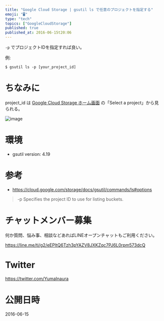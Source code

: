 ```yaml
---
title: "Google Cloud Storage | gsutil ls で任意のプロジェクトを指定する"
emoji: "🖥"
type: "tech"
topics: ["GoogleCloudStorage"]
published: true
published_at: 2016-06-15t20:06
---
```


`-p` でプロジェクトIDを指定すれば良い。

例:

```
$ gsutil ls -p [your_project_id]
````

# ちなみに

project_id は [Google Cloud Storage ホーム画面](https://console.cloud.google.com/home/) の「Select a project」から見られる。

![image](https://qiita-image-store.s3.amazonaws.com/0/89618/87b3ae7e-ab19-f0b3-a81f-41ffaac69c6a.png)

# 環境

- gsutil version: 4.19


# 参考

- https://cloud.google.com/storage/docs/gsutil/commands/ls#options

> -p
>Specifies the project ID to use for listing buckets.









<!-- Update From Qiita API -->

# チャットメンバー募集


何か質問、悩み事、相談などあればLINEオープンチャットもご利用ください。

https://line.me/ti/g2/eEPltQ6Tzh3pYAZV8JXKZqc7PJ6L0rpm573dcQ





# Twitter


https://twitter.com/YumaInaura


<!-- Update From Qiita API -->



# 公開日時

2016-06-15
